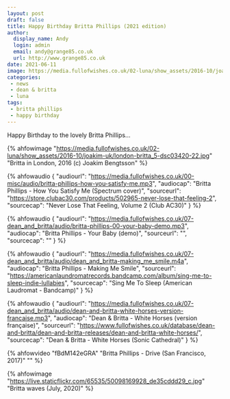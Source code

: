 ```yaml
---
layout: post
draft: false
title: Happy Birthday Britta Phillips (2021 edition)
author:
  display_name: Andy
  login: admin
  email: andy@grange85.co.uk
  url: http://www.grange85.co.uk
date: 2021-06-11
image: https://media.fullofwishes.co.uk/02-luna/show_assets/2016-10/joakim-uk/london-britta_5-dsc03420-22.jpg
categories:
 - news
 - dean & britta
 - luna
tags:
 - britta phillips
 - happy birthday
---
```

Happy Birthday to the lovely Britta Phillips...

{% ahfowimage "https://media.fullofwishes.co.uk/02-luna/show_assets/2016-10/joakim-uk/london-britta_5-dsc03420-22.jpg" "Britta in London, 2016 (c) Joakim Bengtsson" %}

{% ahfowaudio {
"audiourl": "https://media.fullofwishes.co.uk/00-misc/audio/britta-phillips-how-you-satisfy-me.mp3",
"audiocap": "Britta Phillips - How You Satisfy Me (Spectrum cover)",
"sourceurl": "https://store.clubac30.com/products/502965-never-lose-that-feeling-2",
"sourcecap": "Never Lose That Feeling, Volume 2 (Club AC30)"
} %}

<!--more-->

{% ahfowaudio {
"audiourl": "https://media.fullofwishes.co.uk/07-dean_and_britta/audio/britta-phillips-00-your-baby-demo.mp3",
"audiocap": "Britta Phillips - Your Baby (demo)",
"sourceurl": "",
"sourcecap": ""
} %}

{% ahfowaudio {
"audiourl": "https://media.fullofwishes.co.uk/07-dean_and_britta/audio/dean_and_britta-making_me_smile.m4a",
"audiocap": "Britta Phillips - Making Me Smile",
"sourceurl": "https://americanlaundromatrecords.bandcamp.com/album/sing-me-to-sleep-indie-lullabies",
"sourcecap": "Sing Me To Sleep (American Laudromat - Bandcamp)"
} %}

{% ahfowaudio {
"audiourl": "https://media.fullofwishes.co.uk/07-dean_and_britta/audio/dean-and-britta-white-horses-version-francaise.mp3",
"audiocap": "Dean & Britta - White Horses (version française)",
"sourceurl": "https://www.fullofwishes.co.uk/database/dean-and-britta/dean-and-britta-releases/dean-and-britta-white-horses/",
"sourcecap": "Dean & Britta - White Horses (Sonic Cathedral)"
} %}

{% ahfowvideo "fBdM142eGRA" "Britta Phillips - Drive (San Francisco, 2017)" "" %}

{% ahfowimage "https://live.staticflickr.com/65535/50098169928_de35cddd29_c.jpg" "Britta waves (July, 2020)" %}

